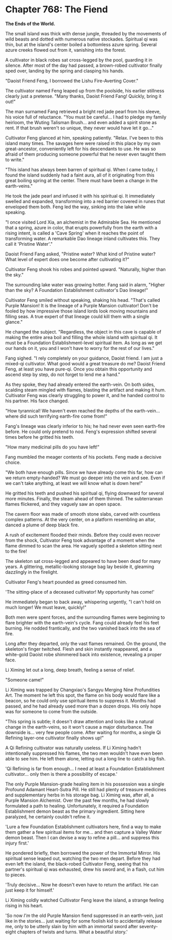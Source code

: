 # Chapter 768: The Fiend

**The Ends of the World.**

The small island was thick with dense jungle, threaded by the movements of wild beasts and dotted with numerous native stockades. Spiritual qi was thin, but at the island's center boiled a bottomless azure spring. Several azure creeks flowed out from it, vanishing into the forest.

A cultivator in black robes sat cross-legged by the pool, guarding it in silence. After most of the day had passed, a brown-robed cultivator finally sped over, landing by the spring and clasping his hands.

"Daoist Friend Feng, I borrowed the Lishu Fire-Averting Cover."

The cultivator named Feng leaped up from the poolside, his earlier stillness clearly just a pretense. "Many thanks, Daoist Friend Fang! Quickly, bring it out!"

The man surnamed Fang retrieved a bright red jade pearl from his sleeve, his voice full of reluctance. "You must be careful... I had to pledge my family heirloom, the Wuting Talisman Brush... and even added a spirit stone as rent. If that brush weren't so unique, they never would have let it go..."

Cultivator Feng glanced at him, speaking patiently. "Relax. I've been to this island many times. The savages here were raised in this place by my own great-ancestor, conveniently left for his descendants to use. He was so afraid of them producing someone powerful that he never even taught them to write."

"This island has always been barren of spiritual qi. When I came today, I found the island suddenly had a faint aura, all of it originating from this great boiling spring at the center. There must have been a change in the earth-veins."

He took the jade pearl and infused it with his spiritual qi. It immediately swelled and expanded, transforming into a red barrier covered in runes that enveloped them both. Feng led the way, sinking into the lake while speaking.

"I once visited Lord Xia, an alchemist in the Admirable Sea. He mentioned that a spring, azure in color, that erupts powerfully from the earth with a rising intent, is called a 'Cave Spring' when it reaches the point of transforming water. A remarkable Dao lineage inland cultivates this. They call it 'Pristine Water'."

Daoist Friend Fang asked, "Pristine water? What kind of Pristine water? What level of expert does one become after cultivating it?"

Cultivator Feng shook his robes and pointed upward. "Naturally, higher than the sky."

The surrounding lake water was growing hotter. Fang said in alarm, "Higher than the sky? A Foundation Establishment cultivator's Dao lineage!"

Cultivator Feng smiled without speaking, shaking his head. "That's called Purple Mansion! It is the lineage of a Purple Mansion cultivator! Don't be fooled by how impressive those island lords look moving mountains and filling seas. A true expert of that lineage could kill them with a single glance."

He changed the subject. "Regardless, the object in this cave is capable of making the entire area boil and filling the whole island with spiritual qi. It must be a Foundation Establishment-level spiritual item. As long as we get our hands on it, you and I won't have to worry for the rest of our lives."

Fang sighed. "I rely completely on your guidance, Daoist friend. I am just a mixed-qi cultivator. What good would a great treasure do me? Daoist Friend Feng, at least you have pure-qi. Once you obtain this opportunity and ascend step by step, do not forget to lend me a hand."

As they spoke, they had already entered the earth-vein. On both sides, scalding steam mingled with flames, blasting the artifact and making it hum. Cultivator Feng was clearly struggling to power it, and he handed control to his partner. His face changed.

"How tyrannical! We haven't even reached the depths of the earth-vein... where did such terrifying earth-fire come from!"

Fang's lineage was clearly inferior to his; he had never even seen earth-fire before. He could only pretend to nod. Feng's expression shifted several times before he gritted his teeth.

"How many medicinal pills do you have left!"

Fang mumbled the meager contents of his pockets. Feng made a decisive choice.

"We both have enough pills. Since we have already come this far, how can we return empty-handed? We must go deeper into the vein and see. Even if we can't take anything, at least we will know what is down here!"

He gritted his teeth and pushed his spiritual qi, flying downward for several more minutes. Finally, the steam ahead of them thinned. The subterranean flames flickered, and they vaguely saw an open space.

The cavern floor was made of smooth stone slabs, carved with countless complex patterns. At the very center, on a platform resembling an altar, danced a plume of deep black fire.

A rush of excitement flooded their minds. Before they could even recover from the shock, Cultivator Feng took advantage of a moment when the flame dimmed to scan the area. He vaguely spotted a skeleton sitting next to the fire!

The skeleton sat cross-legged and appeared to have been dead for many years. A glittering, metallic-looking storage bag lay beside it, gleaming dazzlingly in the firelight.

Cultivator Feng's heart pounded as greed consumed him.

'The sitting-place of a deceased cultivator! My opportunity has come!'

He immediately began to back away, whispering urgently, "I can't hold on much longer! We must leave, quickly!"

Both men were spent forces, and the surrounding flames were beginning to flare brighter with the earth-vein's cycle. Fang could already feel his feet burning. He nodded frantically, and the two vanished back into the sea of fire.

Long after they departed, only the vast flames remained. On the ground, the skeleton's finger twitched. Flesh and skin instantly reappeared, and a white-gold Daoist robe shimmered back into existence, revealing a proper face.

Li Ximing let out a long, deep breath, feeling a sense of relief.

"Someone came!"

Li Ximing was trapped by Changxiao's Sangyu Merging Nine Profundities Art. The moment he left this spot, the flame on his body would flare like a beacon, so he could only use spiritual items to suppress it. Months had passed, and he had already used more than a dozen drops. His only hope was for someone to come from the outside.

"This spring is subtle; it doesn't draw attention and looks like a natural change in the earth-veins, so it won't cause a major disturbance. The downside is... very few people come. After waiting for months, a single Qi Refining layer-one cultivator finally shows up!"

A Qi Refining cultivator was naturally useless. If Li Ximing hadn't intentionally suppressed his flames, the two men wouldn't have even been able to see him. He left them alone, letting out a long line to catch a big fish.

'Qi Refining is far from enough... I need at least a Foundation Establishment cultivator... only then is there a possibility of escape.'

The only Purple Mansion-grade healing item in his possession was a single Profound Adamant Heart-Sutra Pill. He still had plenty of treasure medicines and supplementary herbs in his storage bag. Li Ximing was, after all, a Purple Mansion Alchemist. Over the past few months, he had slowly formulated a path to healing. Unfortunately, it required a Foundation Establishment demon beast as the primary ingredient. Sitting here paralyzed, he certainly couldn't refine it.

'Lure a few Foundation Establishment cultivators here, find a way to make them gather a few spiritual items for me... and then capture a Valley Water demon beast. Then I can devise a way to refine a pill... and suppress this injury first.'

He pondered briefly, then borrowed the power of the Immortal Mirror. His spiritual sense leaped out, watching the two men depart. Before they had even left the island, the black-robed Cultivator Feng, seeing that his partner's spiritual qi was exhausted, drew his sword and, in a flash, cut him to pieces.

'Truly decisive... Now he doesn't even have to return the artifact. He can just keep it for himself.'

Li Ximing coldly watched Cultivator Feng leave the island, a strange feeling rising in his heart.

'So now *I'm* the old Purple Mansion fiend suppressed in an earth-vein, just like in the stories... just waiting for some foolish kid to accidentally release me, only to be utterly slain by him with an immortal sword after seventy-eight chapters of twists and turns. What a beautiful story.'
